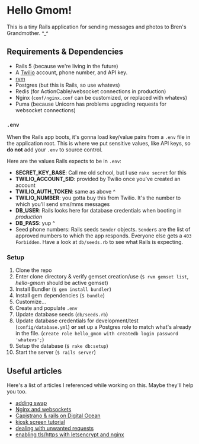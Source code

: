 # Hello Gmom!
This is a tiny Rails application for sending messages and photos to Bren's Grandmother. ^_^

## Requirements & Dependencies
- Rails 5 (because we're living in the future)
- A [Twilio](https://twilio.com/) account, phone number, and API key.
- [rvm](https://rvm.io/)
- Postgres (but this is Rails, so use whatevs)
- Redis (for ActionCable/websocket connections in production)
- Nginx (`conf/nginx.conf` can be customized, or replaced with whatevs)
- Puma (because Unicorn has problems upgrading requests for websocket connections)

### `.env`
When the Rails app boots, it's gonna load key/value pairs from a `.env` file in the application root. This is where we put sensitive values, like API keys, so __do not__ add your `.env` to source control.

Here are the values Rails expects to be in `.env`:
- **SECRET_KEY_BASE**: Call me old school, but I use `rake secret` for this
- **TWILIO_ACCOUNT_SID**: provided by Twilio once you've created an account
- **TWILIO_AUTH_TOKEN**: same as above ^
- **TWILIO_NUMBER**: you gotta buy this from Twilio. It's the number to which you'll send sms/mms messages
- **DB_USER**: Rails looks here for database credentials when booting in _production_
- **DB_PASS**: yup ^
- Seed phone numbers: Rails seeds `Sender` objects. `Sender`s are the list of approved numbers to which the app responds. Everyone else gets a `403 Forbidden`. Have a look at `db/seeds.rb` to see what Rails is expecting.

### Setup
1. Clone the repo
1. Enter clone directory & verify gemset creation/use (`$ rvm gemset list`, _hello-gmom_ should be active gemset)
1. Install Bundler (`$ gem install bundler`)
1. Install gem dependencies (`$ bundle`)
1. Customize...
  1. Create and populate `.env`
  1. Update database seeds (`db/seeds.rb`)
  1. Update database credentials for development/test (`config/database.yml`) **or** set up a Postgres role to match what's already in the file. (`create role hello_gmom with createdb login password 'whatevs';`)
  1. Setup the database (`$ rake db:setup`)
1. Start the server (`$ rails server`)

## Useful articles
Here's a list of articles I referenced while working on this. Maybe they'll help you too.

- [adding swap](https://www.digitalocean.com/community/tutorials/how-to-add-swap-on-ubuntu-14-04)
- [Nginx and websockets](https://www.nginx.com/blog/websocket-nginx/)
- [Capistrano & rails on Digital Ocean](https://www.digitalocean.com/community/tutorials/deploying-a-rails-app-on-ubuntu-14-04-with-capistrano-nginx-and-puma#step-7-—-deploying-your-rails-application)
- [kiosk screen tutorial](https://www.danpurdy.co.uk/web-development/raspberry-pi-kiosk-screen-tutorial/)
- [dealing with unwanted requests](http://datachomp.com/archives/nginx-block-php-requests/)
- [enabling tls/https with letsencrypt and nginx](https://www.digitalocean.com/community/tutorials/how-to-secure-nginx-with-let-s-encrypt-on-ubuntu-16-04)
